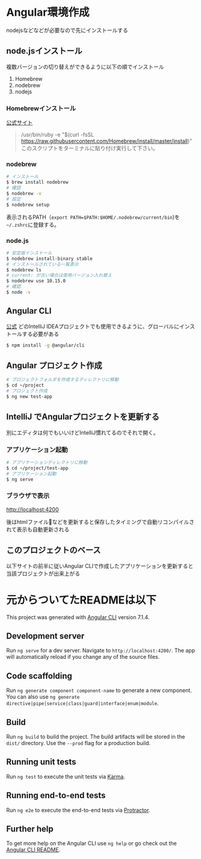# Angular環境作成

nodejsなどなどが必要なので先にインストールする
## node.jsインストール
複数バージョンの切り替えができるように以下の順でインストール
1. Homebrew
2. nodebrew
3. nodejs

### Homebrewインストール
[公式サイト](https://brew.sh/index_ja)
> /usr/bin/ruby -e "$(curl -fsSL https://raw.githubusercontent.com/Homebrew/install/master/install)"
> このスクリプトをターミナルに貼り付け実行して下さい。

### nodebrew
```sh
# インストール
$ brew install nodebrew
# 確認
$ nodebrew -v
# 設定
$ nodebrew setup
```
表示されるPATH（`export PATH=$PATH:$HOME/.nodebrew/current/bin`)を`~/.zshrc`に登録する。

### node.js
```sh
# 安定版インストール
$ nodebrew install-binary stable
# インストールされている一覧表示
$ nodebrew ls
# current: が古い場合は使用バージョン入れ替え
$ nodebrew use 10.15.0
# 確認
$ node -v
```

## Angular CLI
[公式](https://cli.angular.io/)
どのIntelliJ IDEAプロジェクトでも使用できるように、グローバルにインストールする必要がある
```sh
$ npm install -g @angular/cli
```

## Angular プロジェクト作成
```sh
# プロジェクトフォルダを作成するディレクトリに移動
$ cd ~/project
# プロジェクト作成
$ ng new test-app
```

## IntelliJ でAngularプロジェクトを更新する
別にエディタは何でもいいけどIntelliJ慣れてるのでそれで開く。
### アプリケーション起動
```sh
# アプリケーションディレクトリに移動
$ cd ~/project/test-app
# アプリケーション起動
$ ng serve
```

### ブラウザで表示
[http://localhost:4200](http://localhost:4200)

後はhtmlファイルなどを更新すると保存したタイミングで自動リコンパイルされて表示も自動更新される

## このプロジェクトのベース
以下サイトの前半に従いAngular CLIで作成したアプリケーションを更新すると当該プロジェクトが出来上がる


# 元からついてたREADMEは以下

This project was generated with [Angular CLI](https://github.com/angular/angular-cli) version 7.1.4.

## Development server

Run `ng serve` for a dev server. Navigate to `http://localhost:4200/`. The app will automatically reload if you change any of the source files.

## Code scaffolding

Run `ng generate component component-name` to generate a new component. You can also use `ng generate directive|pipe|service|class|guard|interface|enum|module`.

## Build

Run `ng build` to build the project. The build artifacts will be stored in the `dist/` directory. Use the `--prod` flag for a production build.

## Running unit tests

Run `ng test` to execute the unit tests via [Karma](https://karma-runner.github.io).

## Running end-to-end tests

Run `ng e2e` to execute the end-to-end tests via [Protractor](http://www.protractortest.org/).

## Further help

To get more help on the Angular CLI use `ng help` or go check out the [Angular CLI README](https://github.com/angular/angular-cli/blob/master/README.md).
